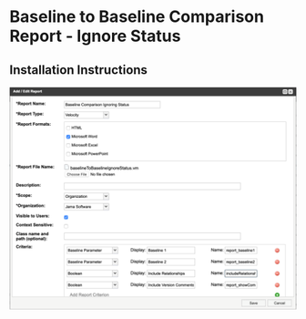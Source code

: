 # Baseline to Baseline Comparison Report - Ignore Status

## Installation Instructions
![alt tag](https://github.com/JamaSoftware/Community-Reports/blob/master/Baseline%20to%20Baseline%20Comparison%20-%20Ignore%20Status/baselineToBaselineIgnoreStatus_setup.png)
